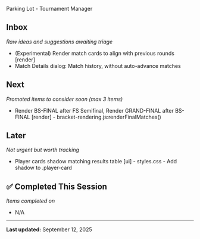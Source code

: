 Parking Lot - Tournament Manager

## Inbox
*Raw ideas and suggestions awaiting triage*
- (Experimental) Render match cards to align with previous rounds [render]
- Match Details dialog: Match history, without auto-advance matches
## Next  
*Promoted items to consider soon (max 3 items)*
- Render BS-FINAL after FS Semifinal, Render GRAND-FINAL after BS-FINAL [render] - bracket-rendering.js:renderFinalMatches()

## Later
*Not urgent but worth tracking*
- Player cards shadow matching results table [ui] - styles.css - Add shadow to .player-card

## ✅ Completed This Session
*Items completed on <date>*
- N/A

---
**Last updated:** September 12, 2025
